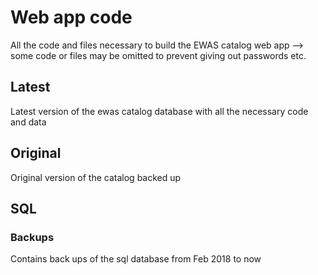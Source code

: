 # Web app code

All the code and files necessary to build the EWAS catalog web app --> some code or files may be omitted to prevent giving out passwords etc.

## Latest
Latest version of the ewas catalog database with all the necessary code and data 

## Original 
Original version of the catalog backed up

## SQL
### Backups
Contains back ups of the sql database from Feb 2018 to now
